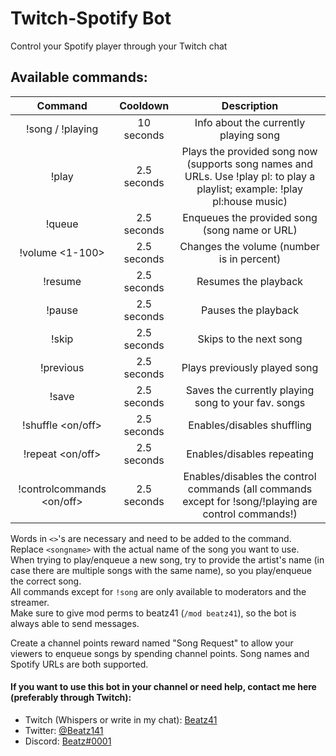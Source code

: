 # Twitch-Spotify Bot

Control your Spotify player through your Twitch chat

## Available commands:
| Command | Cooldown | Description |
|:-----------:|:-----------:|:------------:|
| !song / !playing | 10 seconds | Info about the currently playing song |
| !play <songname> | 2.5 seconds | Plays the provided song now (supports song names and URLs. Use !play pl:<playlistname> to play a playlist; example: !play pl:house music) |
| !queue <songname> | 2.5 seconds | Enqueues the provided song (song name or URL) |
| !volume <1-100> | 2.5 seconds | Changes the volume (number is in percent) |
| !resume | 2.5 seconds | Resumes the playback |
| !pause | 2.5 seconds | Pauses the playback |
| !skip | 2.5 seconds | Skips to the next song |
| !previous | 2.5 seconds | Plays previously played song |
| !save | 2.5 seconds | Saves the currently playing song to your fav. songs |
| !shuffle <on/off> | 2.5 seconds | Enables/disables shuffling |
| !repeat <on/off> | 2.5 seconds | Enables/disables repeating |
| !controlcommands <on/off> | 2.5 seconds | Enables/disables the control commands (all commands except for !song/!playing are control commands!) |

Words in `<>`'s are necessary and need to be added to the command. Replace `<songname>` with the actual name of the song you want to use.<br>
When trying to play/enqueue a new song, try to provide the artist's name (in case there are multiple songs with the same name), so you play/enqueue the correct song.<br>
All commands except for `!song` are only available to moderators and the streamer.<br>
Make sure to give mod perms to beatz41 (`/mod beatz41`), so the bot is always able to send messages.
  
Create a channel points reward named "Song Request" to allow your viewers to enqueue songs by spending channel points. Song names and Spotify URLs are both supported.

#### If you want to use this bot in your channel or need help, contact me here (preferably through Twitch):
* Twitch (Whispers or write in my chat): [Beatz41](https://twitch.tv/beatz41)
* Twitter: [@Beatz141](https://twitter.com/beatz141)
* Discord: [Beatz#0001](https://discord.com/users/462263905842888714)
